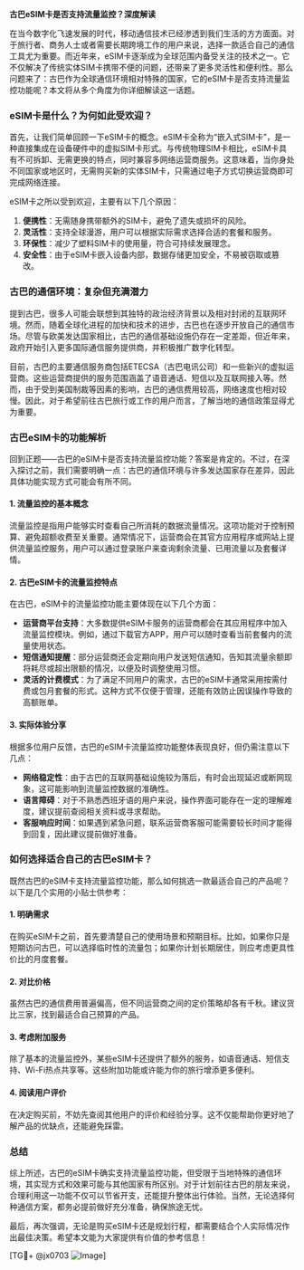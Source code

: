**古巴eSIM卡是否支持流量监控？深度解读**

在当今数字化飞速发展的时代，移动通信技术已经渗透到我们生活的方方面面。对于旅行者、商务人士或者需要长期跨境工作的用户来说，选择一款适合自己的通信工具尤为重要。而近年来，eSIM卡逐渐成为全球范围内备受关注的技术之一。它不仅解决了传统实体SIM卡携带不便的问题，还带来了更多灵活性和便利性。那么问题来了：古巴作为全球通信环境相对特殊的国家，它的eSIM卡是否支持流量监控功能呢？本文将从多个角度为你详细解读这一话题。

### eSIM卡是什么？为何如此受欢迎？

首先，让我们简单回顾一下eSIM卡的概念。eSIM卡全称为“嵌入式SIM卡”，是一种直接集成在设备硬件中的虚拟SIM卡形式。与传统物理SIM卡相比，eSIM卡具有不可拆卸、无需更换的特点，同时兼容多网络运营商服务。这意味着，当你身处不同国家或地区时，无需购买新的实体SIM卡，只需通过电子方式切换运营商即可完成网络连接。

eSIM卡之所以受到欢迎，主要有以下几个原因：
1. **便携性**：无需随身携带额外的SIM卡，避免了遗失或损坏的风险。
2. **灵活性**：支持全球漫游，用户可以根据实际需求选择合适的套餐和服务。
3. **环保性**：减少了塑料SIM卡的使用量，符合可持续发展理念。
4. **安全性**：由于eSIM卡嵌入设备内部，数据存储更加安全，不易被窃取或篡改。

### 古巴的通信环境：复杂但充满潜力

提到古巴，很多人可能会联想到其独特的政治经济背景以及相对封闭的互联网环境。然而，随着全球化进程的加快和技术的进步，古巴也在逐步开放自己的通信市场。尽管与欧美发达国家相比，古巴的通信基础设施仍存在一定差距，但近年来，政府开始引入更多国际通信服务提供商，并积极推广数字化转型。

目前，古巴的主要通信服务商包括ETECSA（古巴电讯公司）和一些新兴的虚拟运营商。这些运营商提供的服务范围涵盖了语音通话、短信以及互联网接入等。然而，由于受到美国制裁等因素的影响，古巴的通信费用较高，网络速度也相对较慢。因此，对于希望前往古巴旅行或工作的用户而言，了解当地的通信政策显得尤为重要。

### 古巴eSIM卡的功能解析

回到正题——古巴的eSIM卡是否支持流量监控功能？答案是肯定的。不过，在深入探讨之前，我们需要明确一点：古巴的通信环境与许多发达国家存在差异，因此具体功能实现方式可能会有所不同。

#### 1. 流量监控的基本概念
流量监控是指用户能够实时查看自己所消耗的数据流量情况。这项功能对于控制预算、避免超额收费至关重要。通常情况下，运营商会在其官方应用程序或网站上提供流量监控服务，用户可以通过登录账户来查询剩余流量、已用流量以及套餐详情。

#### 2. 古巴eSIM卡的流量监控特点
在古巴，eSIM卡的流量监控功能主要体现在以下几个方面：
- **运营商平台支持**：大多数提供eSIM卡服务的运营商都会在其应用程序中加入流量监控模块。例如，通过下载官方APP，用户可以随时查看当前套餐内的流量使用状态。
- **短信通知提醒**：部分运营商还会定期向用户发送短信通知，告知其流量余额即将耗尽或超出限额的情况，以便及时调整使用习惯。
- **灵活的计费模式**：为了满足不同用户的需求，古巴的eSIM卡通常采用按需付费或包月套餐的形式。这种方式不仅便于管理，还能有效防止因误操作导致的高额账单。

#### 3. 实际体验分享
根据多位用户反馈，古巴的eSIM卡流量监控功能整体表现良好，但仍需注意以下几点：
- **网络稳定性**：由于古巴的互联网基础设施较为落后，有时会出现延迟或断网现象，这可能影响到流量监控数据的准确性。
- **语言障碍**：对于不熟悉西班牙语的用户来说，操作界面可能存在一定的理解难度，建议提前查阅相关资料或寻求帮助。
- **客服响应时间**：如果遇到紧急问题，联系运营商客服可能需要较长时间才能得到回复，因此建议提前做好准备。

### 如何选择适合自己的古巴eSIM卡？

既然古巴的eSIM卡支持流量监控功能，那么如何挑选一款最适合自己的产品呢？以下是几个实用的小贴士供参考：

#### 1. 明确需求
在购买eSIM卡之前，首先要清楚自己的使用场景和预期目标。比如，如果你只是短期访问古巴，可以选择临时性的流量包；如果你计划长期居住，则应考虑更具性价比的月度套餐。

#### 2. 对比价格
虽然古巴的通信费用普遍偏高，但不同运营商之间的定价策略却各有千秋。建议货比三家，找到最适合自己预算的产品。

#### 3. 考虑附加服务
除了基本的流量监控外，某些eSIM卡还提供了额外的服务，如语音通话、短信支持、Wi-Fi热点共享等。这些附加功能或许能为你的旅行增添更多便利。

#### 4. 阅读用户评价
在决定购买前，不妨先查阅其他用户的评价和经验分享。这不仅能帮助你更好地了解产品的优缺点，还能避免踩雷。

### 总结

综上所述，古巴的eSIM卡确实支持流量监控功能，但受限于当地特殊的通信环境，其实现方式和效果可能与其他国家有所区别。对于计划前往古巴的朋友来说，合理利用这一功能不仅可以节省开支，还能提升整体出行体验。当然，无论选择何种通信方案，都务必提前做好充分准备，确保旅途无忧。

最后，再次强调，无论是购买eSIM卡还是规划行程，都需要结合个人实际情况作出最佳决策。希望本文能为大家提供有价值的参考信息！

[TG💪+ @jx0703 ![Image](https://github.com/user-attachments/assets/dbca1d08-cadb-493c-b0ec-ad6f7a83f270)]